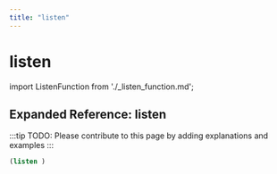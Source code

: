 ```yaml
---
title: "listen"
---
```


# listen

import ListenFunction from './_listen_function.md';

<ListenFunction />

## Expanded Reference: listen

:::tip
TODO: Please contribute to this page by adding explanations and examples
:::

```lisp
(listen )
```
